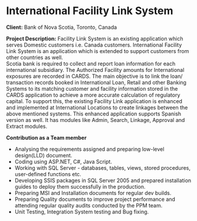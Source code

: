 # International Facility Link System

<b>Client:</b> Bank of Nova Scotia, Toronto, Canada <br/>

<b>Project Description:</b>
Facility Link System is an existing application which serves Domestic customers i.e. Canada customers.
International Facility Link System is an application which is extended to support customers from other
countries as well.  <br/>
 Scotia bank is required to collect and report loan information for each international subsidiary.
The Authorized Facility amounts for International exposures are recorded in CARDS. The main objective
is to link the loan/ transaction records booked in International Loan, Retail and other Banking Systems to
its matching customer and facility information stored in the CARDS application to achieve a more
accurate calculation of regulatory capital. To support this, the existing Facility Link application is
enhanced and implemented at International Locations to create linkages between the above mentioned
systems. This enhanced application supports Spanish version as well. It has modules like Admin, Search,
Linkage, Approval and Extract modules.

<b>Contribution as a Team member</b>
- Analysing the requirements assigned and preparing low-level design(LLD) document.
- Coding using ASP.NET, C#, Java Script.
- Working with SQL Server - databases, tables, views, stored procedures, user-defined functions etc.
- Developing SSIS packages in SQL Server 2005 and prepared installation guides to deploy them
successfully in the production.
- Preparing MSI and Installation documents for regular dev builds.
- Preparing Quality documents to improve project performance and attending regular quality audits
conducted by the PPM team. 
- Unit Testing, Integration System testing and Bug fixing.
